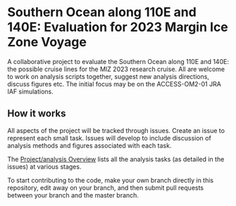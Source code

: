 # Southern Ocean along 110E and 140E: Evaluation for 2023 Margin Ice Zone  Voyage
  
A collaborative project to evaluate the Southern Ocean along 110E and 140E: the possible cruise lines for the MIZ 2023 research cruise. All are welcome to work on analysis scripts together, suggest new analysis directions, discuss figures etc. The initial focus may be on the ACCESS-OM2-01 JRA IAF simulations.

## How it works
All aspects of the project will be tracked through issues. Create an issue to represent each small task. Issues will develop to include discussion of analysis methods and figures associated with each task.

The [Project/analysis Overview](https://github.com/PaulSpence/MIZ2023Voyage/projects/1) lists all the analysis tasks (as detailed in the issues) at various stages.

To start contributing to the code, make your own branch directly in this repository, edit away on your branch, and then submit pull requests between your branch and the master branch.

